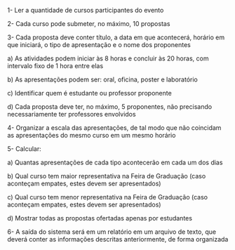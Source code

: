 1- Ler a quantidade de cursos participantes do evento

2- Cada curso pode submeter, no máximo, 10 propostas

3- Cada proposta deve conter título, a data em que acontecerá, horário em que iniciará, o tipo de apresentação e o nome dos proponentes
  
  a) As atividades podem iniciar às 8 horas e concluir às 20 horas, com intervalo fixo de 1 hora entre elas
  
  b) As apresentações podem ser: oral, oficina, poster e laboratório
  
  c) Identificar quem é estudante ou professor proponente
  
  d) Cada proposta deve ter, no máximo, 5 proponentes, não precisando necessariamente ter professores envolvidos

4- Organizar a escala das apresentações, de tal modo que não coincidam as apresentações do mesmo curso em um mesmo horário

5- Calcular:
  
  a) Quantas apresentações de cada tipo acontecerão em cada um dos dias
  
  b) Qual curso tem maior representativa na Feira de Graduação (caso aconteçam empates, estes devem ser apresentados)
  
  c) Qual curso tem menor representativa na Feira de Graduação (caso aconteçam empates, estes devem ser apresentados)
 
  d) Mostrar todas as propostas ofertadas apenas por estudantes

6- A saída do sistema será em um relatório em um arquivo de texto, que deverá conter as informações descritas anteriormente, de forma organizada
  
